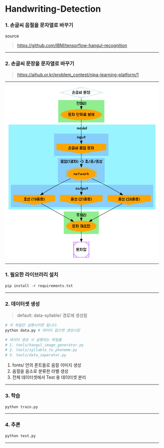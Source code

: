 # Handwriting-Detection
 
### 1. 손글씨 음절을 문자열로 바꾸기
source 
> https://github.com/IBM/tensorflow-hangul-recognition

---

### 2. 손글씨 문장을 문자열로 바꾸기
> https://aihub.or.kr/problem_contest/nipa-learning-platform/1

---

![roadmap](./insight/roadmap/way2.png)

---

### 1. 필요한 라이브러리 설치

```python
pip install -r requirements.txt
```

---

### 2. 데이터셋 생성
> default: data-syllable/ 경로에 생성됨

```python
# 이 파일만 실행시키면 됩니다.
python data.py # 데이터 없으면 생성시킴
```

```python
# 데이터 생성 시 실행되는 파일들
# 1. tools/hangul_image_generator.py
# 2. tools/syllable_to_phoneme.py
# 3. tools/data_seperator.py
```

1. fonts/ 안의 폰트들로 음절 이미지 생성
2. 음절을 음소로 분류한 라벨 생성
3. 전체 데이터셋에서 Test 용 데이터셋 분리
---

### 3. 학습
```python
python train.py
```

---

### 4. 추론

```python 
python test.py
```

---